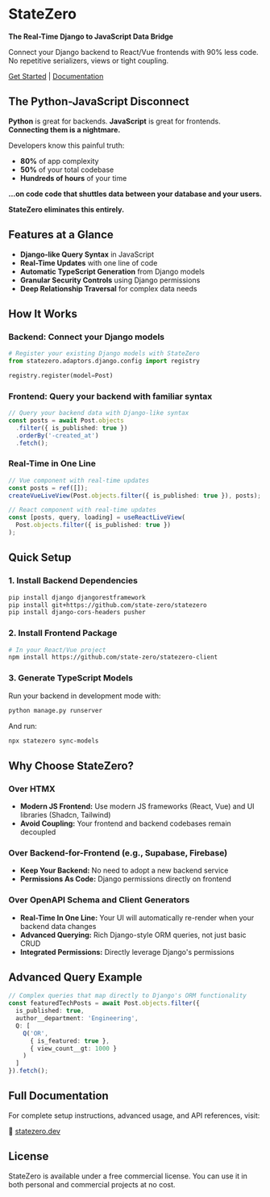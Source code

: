 # StateZero

**The Real-Time Django to JavaScript Data Bridge**

Connect your Django backend to React/Vue frontends with 90% less code.  
No repetitive serializers, views or tight coupling.

[Get Started](https://www.statezero.dev/walkthrough/) | 
[Documentation](https://statezero.dev)

## The Python-JavaScript Disconnect

**Python** is great for backends. **JavaScript** is great for frontends. **Connecting them is a nightmare.**

Developers know this painful truth:
* **80%** of app complexity
* **50%** of your total codebase
* **Hundreds of hours** of your time

**...on code code that shuttles data between your database and your users.**

**StateZero eliminates this entirely.**

## Features at a Glance

- **Django-like Query Syntax** in JavaScript
- **Real-Time Updates** with one line of code
- **Automatic TypeScript Generation** from Django models
- **Granular Security Controls** using Django permissions
- **Deep Relationship Traversal** for complex data needs

## How It Works

### Backend: Connect your Django models

```python
# Register your existing Django models with StateZero
from statezero.adaptors.django.config import registry

registry.register(model=Post)
```

### Frontend: Query your backend with familiar syntax

```typescript
// Query your backend data with Django-like syntax
const posts = await Post.objects
  .filter({ is_published: true })
  .orderBy('-created_at')
  .fetch();
```

### Real-Time in One Line

```typescript
// Vue component with real-time updates
const posts = ref([]);
createVueLiveView(Post.objects.filter({ is_published: true }), posts);

// React component with real-time updates
const [posts, query, loading] = useReactLiveView(
  Post.objects.filter({ is_published: true })
);
```

## Quick Setup

### 1. Install Backend Dependencies

```bash
pip install django djangorestframework
pip install git+https://github.com/state-zero/statezero
pip install django-cors-headers pusher
```

### 2. Install Frontend Package

```bash
# In your React/Vue project
npm install https://github.com/state-zero/statezero-client
```

### 3. Generate TypeScript Models

Run your backend in development mode with:

```bash
python manage.py runserver
```

And run:

```bash
npx statezero sync-models
```

## Why Choose StateZero?

### Over HTMX
- **Modern JS Frontend:** Use modern JS frameworks (React, Vue) and UI libraries (Shadcn, Tailwind)
- **Avoid Coupling:** Your frontend and backend codebases remain decoupled

### Over Backend-for-Frontend (e.g., Supabase, Firebase)
- **Keep Your Backend:** No need to adopt a new backend service
- **Permissions As Code:** Django permissions directly on frontend

### Over OpenAPI Schema and Client Generators
- **Real-Time In One Line:** Your UI will automatically re-render when your backend data changes
- **Advanced Querying:** Rich Django-style ORM queries, not just basic CRUD
- **Integrated Permissions:** Directly leverage Django's permissions

## Advanced Query Example

```typescript
// Complex queries that map directly to Django's ORM functionality
const featuredTechPosts = await Post.objects.filter({
  is_published: true,
  author__department: 'Engineering',
  Q: [
    Q('OR', 
      { is_featured: true }, 
      { view_count__gt: 1000 }
    )
  ]
}).fetch();
```

## Full Documentation

For complete setup instructions, advanced usage, and API references, visit:

📖 [statezero.dev](https://statezero.dev)

## License

StateZero is available under a free commercial license. You can use it in both personal and commercial projects at no cost.